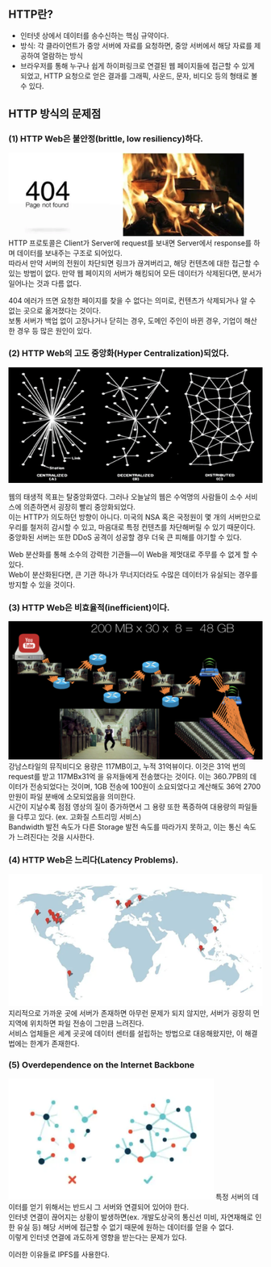 ## HTTP란?
- 인터넷 상에서 데이터를 송수신하는 핵심 규약이다.
- 방식: 각 클라이언트가 중앙 서버에 자료를 요청하면, 중앙 서버에서 해당 자료를 제공하여 열람하는 방식
- 브라우저를 통해 누구나 쉽게 하이퍼링크로 연결된 웹 페이지들에 접근할 수 있게 되었고, HTTP 요청으로 얻은 결과를 그래픽, 사운드, 문자, 비디오 등의 형태로 볼 수 있다.

## HTTP 방식의 문제점
### (1) HTTP Web은 불안정(brittle, low resiliency)하다.
![http](../attachment/http5.png)
HTTP 프로토콜은 Client가 Server에 request를 보내면 Server에서 response를 하며 데이터를 보내주는 구조로 되어있다. \
따라서 만약 서버의 전원이 차단되면 링크가 끊겨버리고, 해당 컨텐츠에 대한 접근할 수 있는 방법이 없다.
만약 웹 페이지의 서버가 해킹되어 모든 데이터가 삭제된다면, 분서가 일어나는 것과 다름 없다. 

404 에러가 뜨면 요청한 페이지를 찾을 수 없다는 의미로, 컨텐츠가 삭제되거나 알 수 없는 곳으로 옮겨졌다는 것이다. \
보통 서버가 백업 없이 고장나거나 닫히는 경우, 도메인 주인이 바뀐 경우, 기업이 해산한 경우 등 많은 원인이 있다.

### (2) HTTP Web의 고도 중앙화(Hyper Centralization)되었다.
![http](../attachment/http.png)

웹의 태생적 목표는 탈중앙화였다. 그러나 오늘날의 웹은 수억명의 사람들이 소수 서비스에 의존하면서 굉장히 빨리 중앙화되었다. \
이는 HTTP가 의도하던 방향이 아니다. 미국의 NSA 혹은 국정원이 몇 개의 서버만으로 우리를 철저히 감시할 수 있고, 마음대로 특정 컨텐츠를 차단해버릴 수 있기 때문이다. \
중앙화된 서버는 또한 DDoS 공격이 성공할 경우 더욱 큰 피해를 야기할 수 있다.

Web 분산화를 통해 소수의 강력한 기관들––이 Web을 제멋대로 주무를 수 없게 할 수 있다. \
Web이 분산화된다면, 큰 기관 하나가 무너지더라도 수많은 데이터가 유실되는 경우를 방지할 수 있을 것이다.

### (3) HTTP Web은 비효율적(inefficient)이다.
![http](../attachment/http2.png)
강남스타일의 뮤직비디오 용량은 117MB이고, 누적 31억뷰이다. 이것은 31억 번의 request를 받고 117MBx31억 을 유저들에게 전송했다는 것이다. 이는 360.7PB의 데이터가 전송되었다는 것이며, 1GB 전송에 100원이 소요되었다고 계산해도 36억 2700만원이 파일 분배에 소모되었음을 의미한다. \
시간이 지날수록 점점 영상의 질이 증가하면서 그 용량 또한 폭증하여 대용량의 파일들을 다루고 있다. (ex. 고화질 스트리밍 서비스) \
Bandwidth 발전 속도가 다른 Storage 발전 속도를 따라가지 못하고, 이는 통신 속도가 느려진다는 것을 시사한다.

### (4) HTTP Web은 느리다(Latency Problems).
![http](../attachment/http3.png)
지리적으로 가까운 곳에 서버가 존재하면 아무런 문제가 되지 않지만, 서버가 굉장히 먼 지역에 위치하면 파일 전송이 그만큼 느려진다. \
서비스 업체들은 세계 곳곳에 데이터 센터를 설립하는 방법으로 대응해왔지만, 이 해결법에는 한계가 존재한다.

### (5) Overdependence on the Internet Backbone
![http](../attachment/http4.png)
특정 서버의 데이터를 얻기 위해서는 반드시 그 서버와 연결되어 있어야 한다. \
인터넷 연결이 끊어지는 상황이 발생하면(ex. 개발도상국의 통신선 미비, 자연재해로 인한 유실 등) 해당 서버에 접근할 수 없기 때문에 원하는 데이터를 얻을 수 없다. \
이렇게 인터넷 연결에 과도하게 영향을 받는다는 문제가 있다.

이러한 이유들로 IPFS를 사용한다.